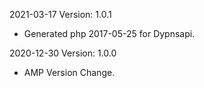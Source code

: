 2021-03-17 Version: 1.0.1
- Generated php 2017-05-25 for Dypnsapi.

2020-12-30 Version: 1.0.0
- AMP Version Change.

